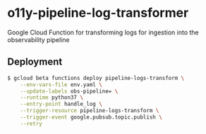 # o11y-pipeline-log-transformer
Google Cloud Function for transforming logs for ingestion into the observability pipeline

## Deployment

```sh
$ gcloud beta functions deploy pipeline-logs-transform \
    --env-vars-file env.yaml \
    --update-labels obs-pipeline= \
    --runtime python37 \
    --entry-point handle_log \
    --trigger-resource pipeline-logs-transform \
    --trigger-event google.pubsub.topic.publish \
    --retry
```
